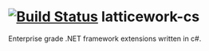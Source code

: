 [![Build Status](http://teamcity.codebetter.com/app/rest/builds/buildType:%28id:bt428%29/statusIcon)](http://teamcity.codebetter.com/viewType.html?buildTypeId=bt1058)
latticework-cs
==============

Enterprise grade .NET framework extensions written in c#.
